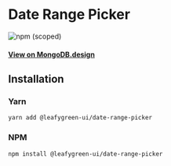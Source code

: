 
# Date Range Picker

![npm (scoped)](https://img.shields.io/npm/v/@leafygreen-ui/date-range-picker.svg)
#### [View on MongoDB.design](https://www.mongodb.design/component/date-range-picker/example/)

## Installation

### Yarn

```shell
yarn add @leafygreen-ui/date-range-picker
```

### NPM

```shell
npm install @leafygreen-ui/date-range-picker
```

